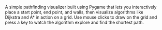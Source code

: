 A simple pathfinding visualizer built using Pygame that lets you interactively place a start point, end point, and walls, then visualize algorithms like Dijkstra and A* in action on a grid.
Use mouse clicks to draw on the grid and press a key to watch the algorithm explore and find the shortest path.
